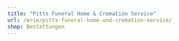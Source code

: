```yaml
---
title: "Pitts Funeral Home & Cremation Service"
url: /erie/pitts-funeral-home-und-cremation-service/
shop: Bestattungen
---
```

